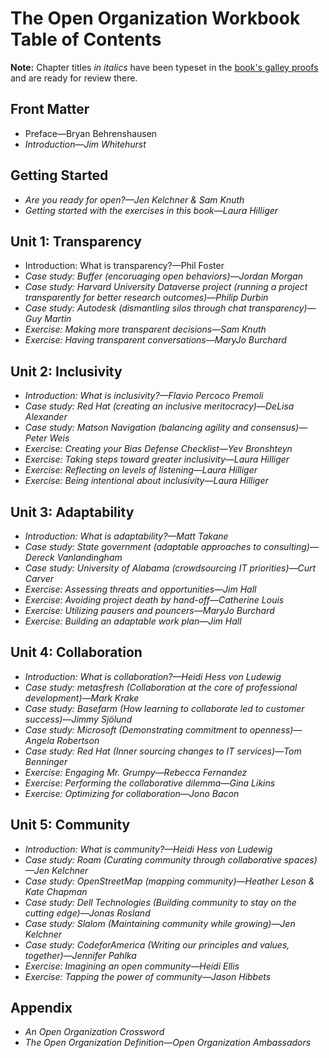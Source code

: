 # The Open Organization Workbook Table of Contents

**Note:** Chapter titles _in italics_ have been typeset in the [book's galley proofs](https://github.com/open-organization-ambassadors/open-org-workbook/blob/master/open_org_workbook_galleys.pdf) and are ready for review there.

## Front Matter

- Preface—Bryan Behrenshausen
- _Introduction—Jim Whitehurst_

## Getting Started

- _Are you ready for open?—Jen Kelchner & Sam Knuth_
- _Getting started with the exercises in this book—Laura Hilliger_

## Unit 1: Transparency

- Introduction: What is transparency?—Phil Foster
- _Case study: Buffer (encoruaging open behaviors)—Jordan Morgan_
- _Case study: Harvard University Dataverse project (running a project transparently for better research outcomes)—Philip Durbin_
- _Case study: Autodesk (dismantling silos through chat transparency)—Guy Martin_
- _Exercise: Making more transparent decisions—Sam Knuth_
- _Exercise: Having transparent conversations—MaryJo Burchard_

## Unit 2: Inclusivity

- _Introduction: What is inclusivity?—Flavio Percoco Premoli_
- _Case study: Red Hat (creating an inclusive meritocracy)—DeLisa Alexander_
- _Case study: Matson Navigation (balancing agility and consensus)—Peter Weis_
- _Exercise: Creating your Bias Defense Checklist—Yev Bronshteyn_
- _Exercise: Taking steps toward greater inclusivity—Laura Hilliger_
- _Exercise: Reflecting on levels of listening—Laura Hilliger_
- _Exercise: Being intentional about inclusivity—Laura Hilliger_

## Unit 3: Adaptability

- _Introduction: What is adaptability?—Matt Takane_
- _Case study: State government (adaptable approaches to consulting)—Dereck Vanlandingham_
- _Case study: University of Alabama (crowdsourcing IT priorities)—Curt Carver_
- _Exercise: Assessing threats and opportunities—Jim Hall_
- _Exercise: Avoiding project death by hand-off—Catherine Louis_
- _Exercise: Utilizing pausers and pouncers—MaryJo Burchard_
- _Exercise: Building an adaptable work plan—Jim Hall_

## Unit 4: Collaboration

- _Introduction: What is collaboration?—Heidi Hess von Ludewig_
- _Case study: metasfresh (Collaboration at the core of professional development)—Mark Krake_
- _Case study: Basefarm (How learning to collaborate led to customer success)—Jimmy Sjölund_
- _Case study: Microsoft (Demonstrating commitment to openness)—Angela Robertson_
- _Case study: Red Hat (Inner sourcing changes to IT services)—Tom Benninger_
- _Exercise: Engaging Mr. Grumpy—Rebecca Fernandez_
- _Exercise: Performing the collaborative dilemma—Gina Likins_
- _Exercise: Optimizing for collaboration—Jono Bacon_

## Unit 5: Community

- _Introduction: What is community?—Heidi Hess von Ludewig_
- _Case study: Roam (Curating community through collaborative spaces)—Jen Kelchner_
- _Case study: OpenStreetMap (mapping community)—Heather Leson & Kate Chapman_
- _Case study: Dell Technologies (Building community to stay on the cutting edge)—Jonas Rosland_
- _Case study: Slalom (Maintaining community while growing)—Jen Kelchner_
- _Case study: CodeforAmerica (Writing our principles and values, together)—Jennifer Pahlka_
- _Exercise: Imagining an open community—Heidi Ellis_
- _Exercise: Tapping the power of community—Jason Hibbets_

## Appendix

- _An Open Organization Crossword_
- _The Open Organization Definition—Open Organization Ambassadors_
